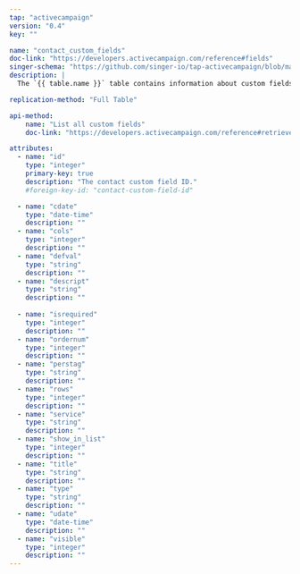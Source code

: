 ```yaml
---
tap: "activecampaign"
version: "0.4"
key: ""

name: "contact_custom_fields"
doc-link: "https://developers.activecampaign.com/reference#fields"
singer-schema: "https://github.com/singer-io/tap-activecampaign/blob/master/tap_activecampaign/schemas/contact_custom_fields.json"
description: |
  The `{{ table.name }}` table contains information about custom fields for your contacts in your {{ integration.display_name }} account.

replication-method: "Full Table"

api-method:
    name: "List all custom fields"
    doc-link: "https://developers.activecampaign.com/reference#retrieve-fields-1"

attributes:
  - name: "id"
    type: "integer"
    primary-key: true
    description: "The contact custom field ID."
    #foreign-key-id: "contact-custom-field-id"

  - name: "cdate"
    type: "date-time"
    description: ""
  - name: "cols"
    type: "integer"
    description: ""
  - name: "defval"
    type: "string"
    description: ""
  - name: "descript"
    type: "string"
    description: ""
  
  - name: "isrequired"
    type: "integer"
    description: ""
  - name: "ordernum"
    type: "integer"
    description: ""
  - name: "perstag"
    type: "string"
    description: ""
  - name: "rows"
    type: "integer"
    description: ""
  - name: "service"
    type: "string"
    description: ""
  - name: "show_in_list"
    type: "integer"
    description: ""
  - name: "title"
    type: "string"
    description: ""
  - name: "type"
    type: "string"
    description: ""
  - name: "udate"
    type: "date-time"
    description: ""
  - name: "visible"
    type: "integer"
    description: ""
---
```

